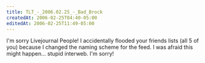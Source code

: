 ```yaml
---
title: TLT_-_2006.02.25_-_Bad_Brock
createdAt: 2006-02-25T04:40-05:00
editedAt: 2006-02-25T11:49-05:00
---
```


I'm sorry Livejournal People! I accidentally flooded your friends lists (all 5 of you) because I changed the naming scheme for the feed. I was afraid this might happen... stupid interweb. I'm sorry!


